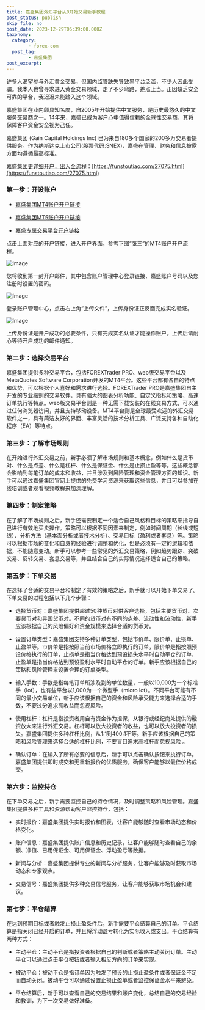 ```yaml
---
title: 嘉盛集团外汇平台从0开始交易新手教程
post_status: publish
skip_file: no
post_date: 2023-12-29T06:39:00.000Z
taxonomy:
  category:
        - forex-com
  post_tag:
        - 嘉盛集团
post_excerpt: 
---
```

许多人渴望参与外汇黄金交易，但国内监管缺失导致黑平台泛滥，不少人因此受骗。我本人也曾寻求进入黄金交易领域，走了不少弯路，差点上当。正因缺乏安全可靠的平台，我迟迟未能踏入这个领域。

嘉盛集团在业内颇具知名度，自2005年开始提供中文服务，是历史最悠久的中文服务交易商之一。14年来，嘉盛已成为客户心中值得信赖的全球性交易商，其将保障客户资金安全视为己任。

嘉盛集团 (Gain Capital Holdings Inc) 已为来自180多个国家的200多万交易者提供服务。作为纳斯达克上市公司(股票代码:SNEX)，嘉盛在管理、财务和信息披露方面均遵循最高标准。

[嘉盛集团更详细开户，出入金流程](https://funstoutiao.com/27075.html)：[https://funstoutiao.com/27075.html](https://funstoutiao.com/27075.html)

### 第一步：开设账户

* [嘉盛集团MT4账户开户链接](https://s.ssgg.net/jsmt4)

* [嘉盛集团MT5账户开户链接](https://s.ssgg.net/jsmt5)

* [嘉盛专属交易平台开户链接](https://s.ssgg.net/js)

点击上面对应的开户链接，进入开户界面，参考下图“张三”的MT4账户开户流程。

![Image](https://prod-files-secure.s3.us-west-2.amazonaws.com/39ed1227-6d7d-4570-be36-9ccd4a2c4241/7a167aea-686b-400d-af59-4e18eb607a40/640.png?X-Amz-Algorithm=AWS4-HMAC-SHA256&X-Amz-Content-Sha256=UNSIGNED-PAYLOAD&X-Amz-Credential=ASIAZI2LB466V2VU2CFR%2F20250910%2Fus-west-2%2Fs3%2Faws4_request&X-Amz-Date=20250910T101309Z&X-Amz-Expires=3600&X-Amz-Security-Token=IQoJb3JpZ2luX2VjEIL%2F%2F%2F%2F%2F%2F%2F%2F%2F%2FwEaCXVzLXdlc3QtMiJIMEYCIQDjETPE7REiX0q6LwUhGaW2plLBcP4ueb0LDzOVaMZbtgIhAPJYLPc2Sfgp4YJhto%2BY%2BqOzsO9Kjtktm%2BmOeuQSHYiwKogECOv%2F%2F%2F%2F%2F%2F%2F%2F%2F%2FwEQABoMNjM3NDIzMTgzODA1IgzW4bTRV5mm0%2F4KGKYq3ANCoPge3ten7SbCNvIcigCzUR%2BrQrXgIk3kB3UEx04i4c0x%2Fyxw58D3%2FJHLS1zuAPgmmq8GL%2B6NDHehkf%2Bpn42fsKqBcNcIb2AX2YnR%2FXRaa6tNvXLpqM85jGnUTtRRlI7uLTgcGpMcdn2u42ccMIJE74X7wPOcyMUJ4deQJdHdkgxh5rW9fYg0KNzdSzl99BNis8H82dEMsu91IXwmRVJh7eNT5Nnq04S7bGWQUFbHTRqfCI%2FrGhmK0z3mpvNdVF%2BVo5MeW3tBKsSfA4W%2B%2BTE8%2FVIIopM6vRMAtSkZK1X2DT%2BgXl8SskAN%2FdKG8d5JHJOck%2BqLHDbSjRGjhyYITjjuxgFtrjEvEFi2yFUiTd5Z92%2BLa7BibpG1l6NWMd6NgMP387zEj%2B1Jj3pchvQUvo97q7QB4GtHbLItAnhvh%2BwDzQYN6icvjzxrT1NVhSt8YoM8tsFSlQ3ednMYlkPLEdBY3tyds0qfo34g258MoaZ2Pq4No7hADUTTo4oMrwculf1QquIxFJRsc9moMhtIav64%2BbVhuChFa6kTobjKhIBZPltXqdv0OV1C5u5%2Bg6%2BERb%2BuwYeZ10mi%2FRte3Aeuc5ku%2BWLwxuSFoj3LebUJKW7amqD2%2FhILP5DJYJqm5DDTjYXGBjqkAS%2FkxgkuS%2FdAmGUKI17IDCW6tB5ZEg%2B158dG2LojjbXlWS5hwwYgutUP7f9lg894g9cyM1eIMWT4v4R8pLeXDLgSxL1yeFiXv%2Fyhv6CMDeXUSFm3uadLJoy0LV92WC9aJ3PV8J5KRaKstmuSvLDtqENmzYFlJJ%2BALQGKohY0%2FNp04OyRXYzo0coAnkZ05W2JS3T3KWL%2FmRIG7vQ4FsRN2C%2FnOP4m&X-Amz-Signature=b0199b4673f9bdeb5e6db63d2193257f9298df566723953c9f3ce93b77d09bf3&X-Amz-SignedHeaders=host&x-amz-checksum-mode=ENABLED&x-id=GetObject)

您将收到第一封开户邮件，其中包含账户管理中心登录链接、嘉盛账户号码以及您注册时设置的密码。

![Image](https://prod-files-secure.s3.us-west-2.amazonaws.com/39ed1227-6d7d-4570-be36-9ccd4a2c4241/eaa1c6b3-2877-4284-a0e1-530e222c27fb/image.png?X-Amz-Algorithm=AWS4-HMAC-SHA256&X-Amz-Content-Sha256=UNSIGNED-PAYLOAD&X-Amz-Credential=ASIAZI2LB466V2VU2CFR%2F20250910%2Fus-west-2%2Fs3%2Faws4_request&X-Amz-Date=20250910T101309Z&X-Amz-Expires=3600&X-Amz-Security-Token=IQoJb3JpZ2luX2VjEIL%2F%2F%2F%2F%2F%2F%2F%2F%2F%2FwEaCXVzLXdlc3QtMiJIMEYCIQDjETPE7REiX0q6LwUhGaW2plLBcP4ueb0LDzOVaMZbtgIhAPJYLPc2Sfgp4YJhto%2BY%2BqOzsO9Kjtktm%2BmOeuQSHYiwKogECOv%2F%2F%2F%2F%2F%2F%2F%2F%2F%2FwEQABoMNjM3NDIzMTgzODA1IgzW4bTRV5mm0%2F4KGKYq3ANCoPge3ten7SbCNvIcigCzUR%2BrQrXgIk3kB3UEx04i4c0x%2Fyxw58D3%2FJHLS1zuAPgmmq8GL%2B6NDHehkf%2Bpn42fsKqBcNcIb2AX2YnR%2FXRaa6tNvXLpqM85jGnUTtRRlI7uLTgcGpMcdn2u42ccMIJE74X7wPOcyMUJ4deQJdHdkgxh5rW9fYg0KNzdSzl99BNis8H82dEMsu91IXwmRVJh7eNT5Nnq04S7bGWQUFbHTRqfCI%2FrGhmK0z3mpvNdVF%2BVo5MeW3tBKsSfA4W%2B%2BTE8%2FVIIopM6vRMAtSkZK1X2DT%2BgXl8SskAN%2FdKG8d5JHJOck%2BqLHDbSjRGjhyYITjjuxgFtrjEvEFi2yFUiTd5Z92%2BLa7BibpG1l6NWMd6NgMP387zEj%2B1Jj3pchvQUvo97q7QB4GtHbLItAnhvh%2BwDzQYN6icvjzxrT1NVhSt8YoM8tsFSlQ3ednMYlkPLEdBY3tyds0qfo34g258MoaZ2Pq4No7hADUTTo4oMrwculf1QquIxFJRsc9moMhtIav64%2BbVhuChFa6kTobjKhIBZPltXqdv0OV1C5u5%2Bg6%2BERb%2BuwYeZ10mi%2FRte3Aeuc5ku%2BWLwxuSFoj3LebUJKW7amqD2%2FhILP5DJYJqm5DDTjYXGBjqkAS%2FkxgkuS%2FdAmGUKI17IDCW6tB5ZEg%2B158dG2LojjbXlWS5hwwYgutUP7f9lg894g9cyM1eIMWT4v4R8pLeXDLgSxL1yeFiXv%2Fyhv6CMDeXUSFm3uadLJoy0LV92WC9aJ3PV8J5KRaKstmuSvLDtqENmzYFlJJ%2BALQGKohY0%2FNp04OyRXYzo0coAnkZ05W2JS3T3KWL%2FmRIG7vQ4FsRN2C%2FnOP4m&X-Amz-Signature=6fdd787f6002f9af5959d3cff7d395967ef9acb14e2fa9253fdb736c721ba437&X-Amz-SignedHeaders=host&x-amz-checksum-mode=ENABLED&x-id=GetObject)

登录账户管理中心，点击右上角“上传文件”，上传身份证正反面完成实名验证。

![Image](https://prod-files-secure.s3.us-west-2.amazonaws.com/39ed1227-6d7d-4570-be36-9ccd4a2c4241/54090639-09fc-46b4-a135-e0289f707147/image.png?X-Amz-Algorithm=AWS4-HMAC-SHA256&X-Amz-Content-Sha256=UNSIGNED-PAYLOAD&X-Amz-Credential=ASIAZI2LB466V2VU2CFR%2F20250910%2Fus-west-2%2Fs3%2Faws4_request&X-Amz-Date=20250910T101309Z&X-Amz-Expires=3600&X-Amz-Security-Token=IQoJb3JpZ2luX2VjEIL%2F%2F%2F%2F%2F%2F%2F%2F%2F%2FwEaCXVzLXdlc3QtMiJIMEYCIQDjETPE7REiX0q6LwUhGaW2plLBcP4ueb0LDzOVaMZbtgIhAPJYLPc2Sfgp4YJhto%2BY%2BqOzsO9Kjtktm%2BmOeuQSHYiwKogECOv%2F%2F%2F%2F%2F%2F%2F%2F%2F%2FwEQABoMNjM3NDIzMTgzODA1IgzW4bTRV5mm0%2F4KGKYq3ANCoPge3ten7SbCNvIcigCzUR%2BrQrXgIk3kB3UEx04i4c0x%2Fyxw58D3%2FJHLS1zuAPgmmq8GL%2B6NDHehkf%2Bpn42fsKqBcNcIb2AX2YnR%2FXRaa6tNvXLpqM85jGnUTtRRlI7uLTgcGpMcdn2u42ccMIJE74X7wPOcyMUJ4deQJdHdkgxh5rW9fYg0KNzdSzl99BNis8H82dEMsu91IXwmRVJh7eNT5Nnq04S7bGWQUFbHTRqfCI%2FrGhmK0z3mpvNdVF%2BVo5MeW3tBKsSfA4W%2B%2BTE8%2FVIIopM6vRMAtSkZK1X2DT%2BgXl8SskAN%2FdKG8d5JHJOck%2BqLHDbSjRGjhyYITjjuxgFtrjEvEFi2yFUiTd5Z92%2BLa7BibpG1l6NWMd6NgMP387zEj%2B1Jj3pchvQUvo97q7QB4GtHbLItAnhvh%2BwDzQYN6icvjzxrT1NVhSt8YoM8tsFSlQ3ednMYlkPLEdBY3tyds0qfo34g258MoaZ2Pq4No7hADUTTo4oMrwculf1QquIxFJRsc9moMhtIav64%2BbVhuChFa6kTobjKhIBZPltXqdv0OV1C5u5%2Bg6%2BERb%2BuwYeZ10mi%2FRte3Aeuc5ku%2BWLwxuSFoj3LebUJKW7amqD2%2FhILP5DJYJqm5DDTjYXGBjqkAS%2FkxgkuS%2FdAmGUKI17IDCW6tB5ZEg%2B158dG2LojjbXlWS5hwwYgutUP7f9lg894g9cyM1eIMWT4v4R8pLeXDLgSxL1yeFiXv%2Fyhv6CMDeXUSFm3uadLJoy0LV92WC9aJ3PV8J5KRaKstmuSvLDtqENmzYFlJJ%2BALQGKohY0%2FNp04OyRXYzo0coAnkZ05W2JS3T3KWL%2FmRIG7vQ4FsRN2C%2FnOP4m&X-Amz-Signature=443151132bbfd7aaf3ad67dc694d90efe64153e51b355c13770898eeea08b890&X-Amz-SignedHeaders=host&x-amz-checksum-mode=ENABLED&x-id=GetObject)

上传身份证是开户成功的必要条件，只有完成实名认证才能操作账户。上传后请耐心等待开户成功的邮件通知。

### 第二步：选择交易平台

嘉盛集团提供多种交易平台，包括FOREXTrader PRO、web版交易平台以及MetaQuotes Software Corporation开发的MT4平台。这些平台都有各自的特点和优势，可以根据个人喜好和需求进行选择。FOREXTrader PRO是嘉盛集团自主开发的专业级别的交易软件，具有强大的图表分析功能、自定义指标和策略、高速订单执行等特点。web版交易平台则是一种无需下载安装的在线交易方式，可以通过任何浏览器访问，并且支持移动设备。MT4平台则是全球最受欢迎的外汇交易软件之一，具有简洁友好的界面、丰富灵活的技术分析工具、广泛支持各种自动化程序（EA）等特点。

### 第三步：了解市场规则

在开始进行外汇交易之前，新手必须了解市场规则和基本概念，例如什么是货币对、什么是点差、什么是杠杆、什么是保证金、什么是止损止盈等等。这些概念都会影响到每笔订单的成本和收益，并且涉及到风险管理和资金管理方面的知识。新手可以通过嘉盛集团官网上提供的免费学习资源来获取这些信息，并且可以参加在线培训或者观看视频教程来加深理解。

### 第四步：制定策略

在了解了市场规则之后，新手还需要制定一个适合自己风格和目标的策略来指导自己进行有效地买卖操作。策略可以根据不同因素来制定，例如时间周期（长线或短线）、分析方法（基本面分析或者技术分析）、交易目标（盈利或者套息）等。策略可以根据市场的变化和自身的经验进行调整和优化，但是必须有一定的逻辑和依据，不能随意变动。新手可以参考一些常见的外汇交易策略，例如趋势跟踪、突破交易、反转交易、套息交易等，并且结合自己的实际情况选择适合自己的策略。

### 第五步：下单交易

在选择了合适的交易平台和制定了有效的策略之后，新手就可以开始下单交易了。下单交易的过程包括以下几个步骤：

* 选择货币对：嘉盛集团提供超过50种货币对供客户选择，包括主要货币对、次要货币对和异国货币对。不同的货币对有不同的点差、流动性和波动性，新手应该根据自己的风险偏好和资金规模来选择合适的货币对。

* 设置订单类型：嘉盛集团支持多种订单类型，包括市价单、限价单、止损单、止盈单等。市价单是指按照当前市场价格立即执行的订单，限价单是指按照预设价格执行的订单，止损单是指当价格达到预设损失水平时自动平仓的订单，止盈单是指当价格达到预设盈利水平时自动平仓的订单。新手应该根据自己的策略和风险管理来设置合理的订单类型。

* 输入手数：手数是指每笔订单所涉及到的单位数量，一般以10,000为一个标准手（lot），也有些平台以1,000为一个微型手（micro lot）。不同平台可能有不同的最小交易单位，新手应该根据自己的资金和风险承受能力来选择合适的手数，不要过分追求高收益而忽视风险。

* 使用杠杆：杠杆是指投资者用自有资金作为担保，从银行或经纪商处提供的融资放大来进行外汇交易。杠杆可以放大投资者的收益，也可以放大投资者的损失。嘉盛集团提供多种杠杆比例，从1:1到400:1不等。新手应该根据自己的策略和风险管理来选择合适的杠杆比例，不要盲目追求高杠杆而忽视风险 。

* 确认订单：在输入了所有必要的信息后，新手可以点击确认按钮来执行订单。嘉盛集团提供即时成交和无重新报价的优质服务，确保客户能够以最佳价格成交。

### 第六步：监控持仓

在下单交易之后，新手需要监控自己的持仓情况，及时调整策略和风险管理。嘉盛集团提供多种工具和资源帮助客户监控持仓，包括：

* 实时报价：嘉盛集团提供实时报价和图表，让客户能够随时查看市场动态和价格变化。

* 账户信息：嘉盛集团提供账户信息和历史记录，让客户能够随时查看自己的余额、净值、已用保证金、可用保证金、浮动盈亏等数据。

* 新闻与分析：嘉盛集团提供专业的新闻与分析服务，让客户能够及时获取市场动态和专家观点。

* 交易信号：嘉盛集团提供多种交易信号服务，让客户能够获取市场机会和建议。

### 第七步：平仓结算

在达到预期目标或者触发止损止盈条件后，新手需要平仓结算自己的订单。平仓结算是指关闭已经开启的订单，并且将浮动盈亏转化为实际收入或支出。平仓结算有两种方式：

* 主动平仓：主动平仓是指投资者根据自己的判断或者策略主动关闭订单。主动平仓可以通过点击平仓按钮或者输入相反方向的订单来实现。

* 被动平仓：被动平仓是指订单因为触发了预设的止损止盈条件或者保证金不足而自动关闭。被动平仓可以通过设置止损止盈单或者监控保证金水平来避免。

* 平仓结算后，新手可以查看自己的交易结果和账户变化，总结自己的交易经验和教训，为下一次交易做好准备。